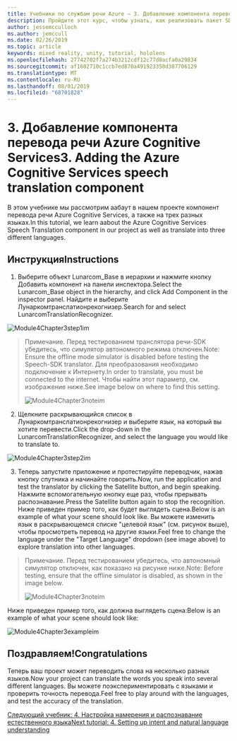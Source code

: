 ```yaml
---
title: Учебники по службам речи Azure — 3. Добавление компонента перевода речи Azure Cognitive Services
description: Пройдите этот курс, чтобы узнать, как реализовать пакет SDK для службы распознавания речи Azure в приложении смешанной реальности.
author: jessemcculloch
ms.author: jemccull
ms.date: 02/26/2019
ms.topic: article
keywords: mixed reality, unity, tutorial, hololens
ms.openlocfilehash: 27742702f7a274b3212cdf12c77d8acfa0a29834
ms.sourcegitcommit: af1602710c1ccb7ed870a491923350d387706129
ms.translationtype: MT
ms.contentlocale: ru-RU
ms.lasthandoff: 08/01/2019
ms.locfileid: "68701828"
---
```

# <a name="3-adding-the-azure-cognitive-services-speech-translation-component"></a><span data-ttu-id="cb946-105">3. Добавление компонента перевода речи Azure Cognitive Services</span><span class="sxs-lookup"><span data-stu-id="cb946-105">3. Adding the Azure Cognitive Services speech translation component</span></span>

<span data-ttu-id="cb946-106">В этом учебнике мы рассмотрим аабаут в нашем проекте компонент перевода речи Azure Cognitive Services, а также на трех разных языках.</span><span class="sxs-lookup"><span data-stu-id="cb946-106">In this tutorial, we learn aabout the Azure Cognitive Services Speech Translation component in our project as well as translate into three different languages.</span></span> 

## <a name="instructions"></a><span data-ttu-id="cb946-107">Инструкция</span><span class="sxs-lookup"><span data-stu-id="cb946-107">Instructions</span></span>

1. <span data-ttu-id="cb946-108">Выберите объект Lunarcom_Base в иерархии и нажмите кнопку Добавить компонент на панели инспектора.</span><span class="sxs-lookup"><span data-stu-id="cb946-108">Select the Lunarcom_Base object in the hierarchy, and click Add Component in the inspector panel.</span></span> <span data-ttu-id="cb946-109">Найдите и выберите Лунаркомтранслатионрекогнизер.</span><span class="sxs-lookup"><span data-stu-id="cb946-109">Search for and select LunarcomTranslationRecognizer.</span></span>

![Module4Chapter3step1im](images/module4chapter3step1im.PNG)

> <span data-ttu-id="cb946-111">Примечание. Перед тестированием транслятора речи-SDK убедитесь, что симулятор автономного режима отключен.</span><span class="sxs-lookup"><span data-stu-id="cb946-111">Note: Ensure the offline mode simulator is disabled before testing the Speech-SDK translator.</span></span> <span data-ttu-id="cb946-112">Для преобразования необходимо подключение к Интернету.</span><span class="sxs-lookup"><span data-stu-id="cb946-112">In order to translate, you must be connected to the internet.</span></span> <span data-ttu-id="cb946-113">Чтобы найти этот параметр, см. изображение ниже.</span><span class="sxs-lookup"><span data-stu-id="cb946-113">See image below on where to find this setting.</span></span> 
>
> ![Module4Chapter3noteim](images/module4chapter3noteim.PNG)

2. <span data-ttu-id="cb946-115">Щелкните раскрывающийся список в Лунаркомтранслатионрекогнизер и выберите язык, на который вы хотите перевести.</span><span class="sxs-lookup"><span data-stu-id="cb946-115">Click the drop-down in the LunarcomTranslationRecognizer, and select the language you would like to translate to.</span></span>

![Module4Chapter3step2im](images/module4chapter3step2im.PNG)

3. <span data-ttu-id="cb946-117">Теперь запустите приложение и протестируйте переводчик, нажав кнопку спутника и начинайте говорить.</span><span class="sxs-lookup"><span data-stu-id="cb946-117">Now, run the application and test the translator by clicking the Satellite button, and begin speaking.</span></span> <span data-ttu-id="cb946-118">Нажмите вспомогательную кнопку еще раз, чтобы прерывать распознавание.</span><span class="sxs-lookup"><span data-stu-id="cb946-118">Press the Satellite button again to stop the recognition.</span></span> <span data-ttu-id="cb946-119">Ниже приведен пример того, как будет выглядеть сцена.</span><span class="sxs-lookup"><span data-stu-id="cb946-119">Below is an example of what your scene should look like.</span></span> <span data-ttu-id="cb946-120">Вы можете изменить язык в раскрывающемся списке "целевой язык" (см. рисунок выше), чтобы просмотреть перевод на другие языки.</span><span class="sxs-lookup"><span data-stu-id="cb946-120">Feel free to change the language under the "Target Language" dropdown (see image above) to explore translation into other languages.</span></span>

> <span data-ttu-id="cb946-121">Примечание. Перед тестированием убедитесь, что автономный симулятор отключен, как показано на рисунке ниже.</span><span class="sxs-lookup"><span data-stu-id="cb946-121">Note: Before testing, ensure that the offline simulator is disabled, as shown in the image below.</span></span>
>
> ![Module4Chapter3noteim](images/module4chapter3noteim.PNG)

<span data-ttu-id="cb946-123">Ниже приведен пример того, как должна выглядеть сцена:</span><span class="sxs-lookup"><span data-stu-id="cb946-123">Below is an example of what your scene should look like:</span></span>

![Module4Chapter3exampleim](images/module4chapter3exampleim.PNG)

## <a name="congratulations"></a><span data-ttu-id="cb946-125">Поздравляем!</span><span class="sxs-lookup"><span data-stu-id="cb946-125">Congratulations</span></span>

<span data-ttu-id="cb946-126">Теперь ваш проект может переводить слова на несколько разных языков.</span><span class="sxs-lookup"><span data-stu-id="cb946-126">Now  your project can translate the words you speak into several different languages.</span></span> <span data-ttu-id="cb946-127">Вы можете поэкспериментировать с языками и проверить точность перевода.</span><span class="sxs-lookup"><span data-stu-id="cb946-127">Feel free to play around with the languages, and test the accuracy of the translation.</span></span> 

[<span data-ttu-id="cb946-128">Следующий учебник: 4.  Настройка намерения и распознавание естественного языка</span><span class="sxs-lookup"><span data-stu-id="cb946-128">Next tutorial: 4.  Setting up intent and natural language understanding</span></span>](mrlearning-speechSDK-ch4.md)

